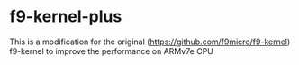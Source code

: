 # f9-kernel-plus
This is a modification for the original (https://github.com/f9micro/f9-kernel)  f9-kernel to improve the performance on ARMv7e CPU
